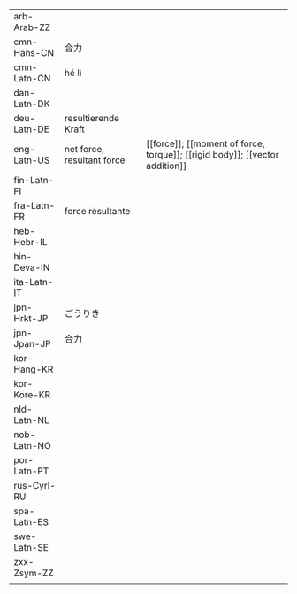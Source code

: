 | | | |
|-|-|-|
| arb-Arab-ZZ |  |  |
| cmn-Hans-CN | 合力 |  |
| cmn-Latn-CN | hé lì |  |
| dan-Latn-DK |  |  |
| deu-Latn-DE | resultierende Kraft |  |
| eng-Latn-US | net force, resultant force | [[force]]; [[moment of force, torque]]; [[rigid body]]; [[vector addition]] |
| fin-Latn-FI |  |  |
| fra-Latn-FR | force résultante |  |
| heb-Hebr-IL |  |  |
| hin-Deva-IN |  |  |
| ita-Latn-IT |  |  |
| jpn-Hrkt-JP | ごうりき |  |
| jpn-Jpan-JP | 合力 |  |
| kor-Hang-KR |  |  |
| kor-Kore-KR |  |  |
| nld-Latn-NL |  |  |
| nob-Latn-NO |  |  |
| por-Latn-PT |  |  |
| rus-Cyrl-RU |  |  |
| spa-Latn-ES |  |  |
| swe-Latn-SE |  |  |
| zxx-Zsym-ZZ |  |  |
|  |  |  |